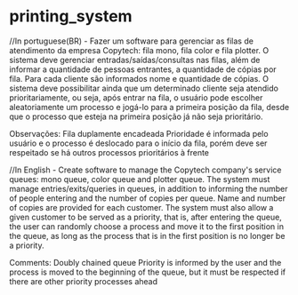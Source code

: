 # printing_system
//In portuguese(BR) - Fazer um software para gerenciar as filas de atendimento da empresa Copytech: fila mono, fila color e fila plotter. O sistema deve gerenciar entradas/saídas/consultas nas filas, além de informar a quantidade de pessoas entrantes, a quantidade de cópias por fila. Para cada cliente são informados nome e quantidade de cópias. O sistema deve possibilitar ainda que um determinado cliente seja atendido prioritariamente, ou seja, após entrar na fila, o usuário pode escolher aleatoriamente um processo e jogá-lo para a primeira posição da fila, desde que o processo que esteja na primeira posição já não seja prioritário.


Observações:
Fila duplamente encadeada
Prioridade é informada pelo usuário e o processo é deslocado para o início da fila, porém deve ser respeitado se há outros processos prioritários à frente


//In English - Create software to manage the Copytech company's service queues: mono queue, color queue and plotter queue. The system must manage entries/exits/queries in queues, in addition to informing the number of people entering and the number of copies per queue. Name and number of copies are provided for each customer. The system must also allow a given customer to be served as a priority, that is, after entering the queue, the user can randomly choose a process and move it to the first position in the queue, as long as the process that is in the first position is no longer be a priority.


Comments:
Doubly chained queue
Priority is informed by the user and the process is moved to the beginning of the queue, but it must be respected if there are other priority processes ahead
